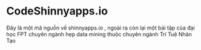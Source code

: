 # CodeShinnyapps.io
Đây là một mã nguồn về shinnyapps.io , ngoài ra còn lại một bài tập của đại học FPT chuyên ngành hẹp data mining thuộc chuyên ngành Trí Tuệ Nhân Tạo 
